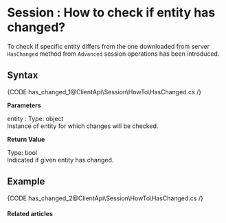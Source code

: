 # Session : How to check if entity has changed?

To check if specific entity differs from the one downloaded from server `HasChanged` method from `Advanced` session operations has been introduced.

## Syntax

{CODE has_changed_1@ClientApi\Session\HowTo\HasChanged.cs /}

**Parameters**

entity
:   Type: object   
Instance of entity for which changes will be checked.

**Return Value**

Type: bool   
Indicated if given entity has changed.

## Example

{CODE has_changed_2@ClientApi\Session\HowTo\HasChanged.cs /}

#### Related articles
